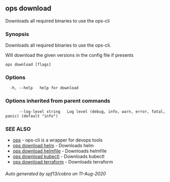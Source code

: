 ## ops download

Downloads all required binaries to use the ops-cli

### Synopsis

Downloads all required binaries to use the ops-cli.

Will download the given versions in the config file if presents


```
ops download [flags]
```

### Options

```
  -h, --help   help for download
```

### Options inherited from parent commands

```
      --log-level string   Log level (debug, info, warn, error, fatal, panic) (default "info")
```

### SEE ALSO

* [ops](ops.md)	 - ops-cli is a wrapper for devops tools
* [ops download helm](ops_download_helm.md)	 - Downloads helm
* [ops download helmfile](ops_download_helmfile.md)	 - Downloads helmfile
* [ops download kubectl](ops_download_kubectl.md)	 - Downloads kubectl
* [ops download terraform](ops_download_terraform.md)	 - Downloads terraform

###### Auto generated by spf13/cobra on 11-Aug-2020
